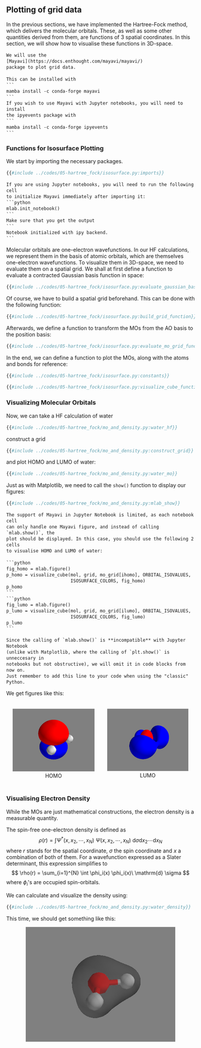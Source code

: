 ## Plotting of grid data

In the previous sections, we have implemented the Hartree-Fock method, which
delivers the molecular orbitals. These, as well as some other quantities 
derived from them, are functions of 3 spatial coordinates. In this section,
we will show how to visualise these functions in 3D-space.

~~~admonish note
We will use the 
[Mayavi](https://docs.enthought.com/mayavi/mayavi/)
package to plot grid data.

This can be installed with 
```
mamba install -c conda-forge mayavi
```
If you wish to use Mayavi with Jupyter notebooks, you will need to install 
the ipyevents package with 
```
mamba install -c conda-forge ipyevents
```
~~~

### Functions for Isosurface Plotting

We start by importing the necessary packages.

```python
{{#include ../codes/05-hartree_fock/isosurface.py:imports}}
```
~~~admonish tip
If you are using Jupyter notebooks, you will need to run the following cell
to initialize Mayavi immediately after importing it:
```python
mlab.init_notebook()
```
Make sure that you get the output
```
Notebook initialized with ipy backend.
```
~~~

Molecular orbitals are one-electron wavefunctions. In our HF calculations, 
we represent them in the basis of atomic orbitals, which are themselves 
one-electron wavefunctions. To visualize them in 3D-space, we need to 
evaluate them on a spatial grid. We shall at first define a function 
to evaluate a contracted Gaussian basis function in space:
```python
{{#include ../codes/05-hartree_fock/isosurface.py:evaluate_gaussian_basis_function}}
```

Of course, we have to build a spatial grid beforehand. This can be done with 
the following function:
```python
{{#include ../codes/05-hartree_fock/isosurface.py:build_grid_function}}
```

Afterwards, we define a function to transform the MOs from the AO basis 
to the position basis:
```python
{{#include ../codes/05-hartree_fock/isosurface.py:evaluate_mo_grid_function}}
```

In the end, we can define a function to plot the MOs, along with the 
atoms and bonds for reference:
```python
{{#include ../codes/05-hartree_fock/isosurface.py:constants}}
```
```python
{{#include ../codes/05-hartree_fock/isosurface.py:visualize_cube_function}}
```

### Visualizing Molecular Orbitals
Now, we can take a HF calculation of water
```python
{{#include ../codes/05-hartree_fock/mo_and_density.py:water_hf}}
```
construct a grid
```python
{{#include ../codes/05-hartree_fock/mo_and_density.py:construct_grid}}
```
and plot HOMO and LUMO of water:
```python
{{#include ../codes/05-hartree_fock/mo_and_density.py:water_mo}}
```
Just as with Matplotlib, we need to call the `show()` function to display
our figures:
```python
{{#include ../codes/05-hartree_fock/mo_and_density.py:mlab_show}}
```

~~~admonish tip
The support of Mayavi in Jupyter Notebook is limited, as each notebook cell
can only handle one Mayavi figure, and instead of calling `mlab.show()`, the
plot should be displayed. In this case, you should use the following 2 cells
to visualise HOMO and LUMO of water:

```python
fig_homo = mlab.figure()
p_homo = visualize_cube(mol, grid, mo_grid[ihomo], ORBITAL_ISOVALUES, 
                        ISOSURFACE_COLORS, fig_homo)
p_homo
```
```python
fig_lumo = mlab.figure()
p_lumo = visualize_cube(mol, grid, mo_grid[ilumo], ORBITAL_ISOVALUES, 
                        ISOSURFACE_COLORS, fig_lumo)
p_lumo
```
~~~

~~~admonish note
Since the calling of `mlab.show()` is **incompatible** with Jupyter Notebook 
(unlike with Matplotlib, where the calling of `plt.show()` is unneccesary in 
notebooks but not obstructive), we will omit it in code blocks from now on. 
Just remember to add this line to your code when using the "classic" Python.
~~~

We get figures like this:

<div class="row">
  <div class="column">
    <p style="text-align:center">
      <img src="../assets/figures/05-hartree_fock/water_homo.png" alt="water HOMO" style="width:90%">
      HOMO
    </p>
  </div>
  <div class="column">
    <p style="text-align:center">
      <img src="../assets/figures/05-hartree_fock/water_lumo.png" alt="water LUMO" style="width:90%">
      LUMO
    </p>
  </div>
</div>

<style>
  .row {
    display: flex;
  }

  .column {
    flex: 50%;
    padding: 5px;
  }
</style>

### Visualising Electron Density

While the MOs are just mathematical constructions, the electron density is 
a measurable quantity. 

The spin-free one-electron density is defined as
$$
  \rho(r) = \int \Psi^*(x, x_2, \cdots, x_N)\ \Psi(x, x_2, \cdots, x_N) 
    \ \mathrm{d}\sigma \mathrm{d}x_2 \cdots \mathrm{d}x_N
$$
where $r$ stands for the spatial coordinate, $\sigma$ the spin 
coordinate and $x$ a combination of both of them. For a wavefunction 
expressed as a Slater determinant, this expression simplifies to 
$$
  \rho(r) = \sum_{i=1}^{N} \int \phi_i(x) \phi_i(x)\ \mathrm{d} \sigma
$$
where $\phi_i$'s are occupied spin-orbitals.

We can calculate and visualize the density using:
```python
{{#include ../codes/05-hartree_fock/mo_and_density.py:water_density}}
```

This time, we should get something like this:

<p style="text-align:center">
  <img src="../assets/figures/05-hartree_fock/water_density.png" alt="water density">
</p>

